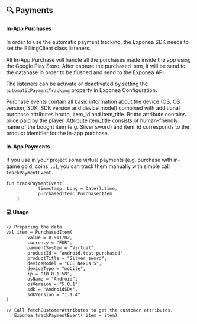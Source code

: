 ## 🔍 Payments

#### In-App Purchases

In order to use the automatic payment tracking, the Exponea SDK needs to set the BillingClient class listeners.

All In-App Purchase will handle all the purchases made inside the
app using the Google Play Store. After capture the purchased item, it will be send to the database in order to be flushed and send to the Exponea API.

The listeners can be activate or deactivated by setting the `automaticPaymentTracking` property in Exponea Configuration.

Purchase events contain all basic information about the device (OS, OS version, SDK, SDK version and device model) combined with additional purchase attributes brutto, item_id and item_title. Brutto attribute contains price paid by the player. Attribute item_title consists of human-friendly name of the bought item (e.g. Silver sword) and item_id corresponds to the product identifier for the in-app purchase.

#### In-App Payments

If you use in your project some virtual payments (e.g. purchase with in-game gold, coins, ...),  you can track them manually with simple call `trackPaymentEvent`.

```
fun trackPaymentEvent(
            timestamp: Long = Date().time,
            purchasedItem: PurchasedItem
    )
```

#### 💻 Usage

```
// Preparing the data.
val item = PurchasedItem(
        value = 0.911702,
        currency = "EUR",
        paymentSystem = "Virtual",
        productId = "android.test.purchased",
        productTitle = "Silver sword",
        deviceModel = "LGE Nexus 5",
        deviceType = "mobile",
        ip = "10.0.1.58",
        osName = "Android",
        osVersion = "5.0.1",
        sdk = "AndroidSDK",
        sdkVersion = "1.1.4"
)

// Call fetchCustomerAttributes to get the customer attributes.
   Exponea.trackPaymentEvent( item = item)
```
